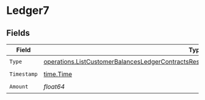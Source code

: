 # Ledger7


## Fields

| Field                                                                                                                                                                                                        | Type                                                                                                                                                                                                         | Required                                                                                                                                                                                                     | Description                                                                                                                                                                                                  |
| ------------------------------------------------------------------------------------------------------------------------------------------------------------------------------------------------------------ | ------------------------------------------------------------------------------------------------------------------------------------------------------------------------------------------------------------ | ------------------------------------------------------------------------------------------------------------------------------------------------------------------------------------------------------------ | ------------------------------------------------------------------------------------------------------------------------------------------------------------------------------------------------------------ |
| `Type`                                                                                                                                                                                                       | [operations.ListCustomerBalancesLedgerContractsResponse200ApplicationJSONResponseBodyDataType](../../models/operations/listcustomerbalancesledgercontractsresponse200applicationjsonresponsebodydatatype.md) | :heavy_check_mark:                                                                                                                                                                                           | N/A                                                                                                                                                                                                          |
| `Timestamp`                                                                                                                                                                                                  | [time.Time](https://pkg.go.dev/time#Time)                                                                                                                                                                    | :heavy_check_mark:                                                                                                                                                                                           | N/A                                                                                                                                                                                                          |
| `Amount`                                                                                                                                                                                                     | *float64*                                                                                                                                                                                                    | :heavy_check_mark:                                                                                                                                                                                           | N/A                                                                                                                                                                                                          |